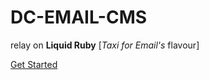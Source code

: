 # DC-EMAIL-CMS

relay on **Liquid Ruby** [*Taxi for Email's* flavour]


[<i class="fas fa-paper-plane"></i> Get Started](#main)

